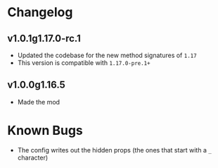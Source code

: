 # Changelog
## v1.0.1g1.17.0-rc.1
* Updated the codebase for the new method signatures of `1.17`
* This version is compatible with `1.17.0-pre.1+`

## v1.0.0g1.16.5
* Made the mod

# Known Bugs
* The config writes out the hidden props (the ones that start with a `_` character)